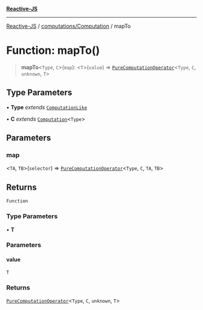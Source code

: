 [**Reactive-JS**](../../../README.md)

***

[Reactive-JS](../../../README.md) / [computations/Computation](../README.md) / mapTo

# Function: mapTo()

> **mapTo**\<`Type`, `C`\>(`map`): \<`T`\>(`value`) => [`PureComputationOperator`](../../type-aliases/PureComputationOperator.md)\<`Type`, `C`, `unknown`, `T`\>

## Type Parameters

• **Type** *extends* [`ComputationLike`](../../interfaces/ComputationLike.md)

• **C** *extends* [`Computation`](../../interfaces/Computation.md)\<`Type`\>

## Parameters

### map

\<`TA`, `TB`\>(`selector`) => [`PureComputationOperator`](../../type-aliases/PureComputationOperator.md)\<`Type`, `C`, `TA`, `TB`\>

## Returns

`Function`

### Type Parameters

• **T**

### Parameters

#### value

`T`

### Returns

[`PureComputationOperator`](../../type-aliases/PureComputationOperator.md)\<`Type`, `C`, `unknown`, `T`\>
